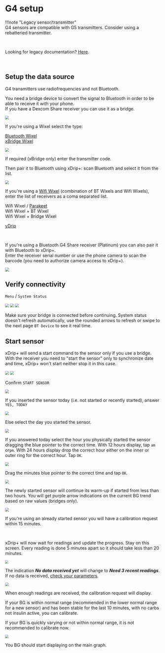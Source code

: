 # G4 setup

!!!note  "Legacy sensor/transmitter"  
    G4 sensors are compatible with G5 transmitters. Consider using a rebatteried transmitter.

</br>

Looking for legacy documentation? [Here](https://nightscout-user-guide.readthedocs.io/en/latest/docs/grundlagen/xdrip.html).

</br>

## Setup the data source

G4 transmitters use radiofrequencies and not Bluetooth.

You need a bridge device to convert the signal to Bluetooth in order to be able to receive it with your phone.  
If you have a Dexcom Share receiver you can use it as a bridge.

<img src="../images/Install43.png" style="zoom:75%;" />

If you're using a Wixel select the type:

[Bluetooth Wixel](https://github.com/StephenBlackWasAlreadyTaken/xDrip/wiki/xDrip-Wireless-Bridge)  
[xBridge Wixel](https://github.com/jstevensog/wixel-sdk/blob/master/apps/xBridge2/xBridge2.pdf)  

<img src="../images/Install44.png" style="zoom:75%;" />

If required (xBridge only) enter the transmitter code.

Then pair it to Bluetooth using xDrip+: scan Bluetooth and select it from the list.

<img src="../../images/M-BTscan.png" style="zoom:75%;" />

</br>

If you're using a [Wifi Wixel](https://github.com/jamorham/python-usb-wixel-xdrip) (combination of BT Wixels and Wifi Wixels), enter the list of receivers as a coma separated list.

Wifi Wixel / [Parakeet](https://jamorham.github.io/#xdrip-plus)  
Wifi Wixel + BT Wixel  
Wifi Wixel + Bridge Wixel  

[yDrip](https://github.com/Cagier/wixel-yDrip)  

</br>

If you're using a Bluetooth G4 Share receiver (Platinum) you can also pair it with Bluetooth to xDrip+.  
Enter the receiver serial number or use the phone camera to scan the barcode (you need to authorize camera access to xDrip+).

<img src="../images/M-BTscanG4R.png" style="zoom:80%;" />

<br>

## Verify connectivity

`Menu` / `System Status`

<img src="../../images/hamburger_menu.png" style="zoom:75%;" />

<img src="../../images/M-SS.png" style="zoom:75%;" />

<img src="../images/M-SS-G4.png" style="zoom:78%;" />

Make sure your bridge is connected before continuing. System status doesn't refresh automatically, use the rounded arrows to refresh or swipe to the next page `BT Device` to see it real time.

## Start sensor

xDrip+ will send a start command to the sensor only if you use a bridge. With the receiver you need to "start the sensor" only to synchronize date and time, xDrip+ won't start neither stop it in this case.

<img src="../../images/hamburger_menu.png" style="zoom:75%;" />

<img src="../images/M-StaS.png" style="zoom:75%;" />

Confirm `START SENSOR`

<img src="../images/M-StaSC.png" style="zoom:75%;" />

If you inserted the sensor today (i.e. not started or recently started), answer `YES, TODAY`

<img src="../images/M-StaSToday.png" style="zoom:75%;" />

Else select the day you started the sensor.

<img src="../images/M-StaSDate.png" style="zoom:75%;" />

If you answered today select the hour you physically started the sensor dragging the blue pointer to the correct time. With 12 hours display, tap `am` or`pm`. With 24 hours display drop the correct hour either on the inner or outer ring for the correct hour. Tap `OK`.

<img src="../images/M-StaSHour.png" style="zoom:75%;" />

Drag the minutes blue pointer to the correct time and tap `OK`.

<img src="../images/M-StaSMin.png" style="zoom:75%;" />

The newly started sensor will continue its warm-up if started from less than two hours. You will get purple arrow indications on the current BG trend based on raw values (bridges only).

<img src="../images/PurpleArrowG.png" style="zoom:75%;" />

If you're using an already started sensor you will have a calibration request within 15 minutes.

</br>

xDrip+ will now wait for readings and update the progress. Stay on this screen. Every reading is done 5 minutes apart so it should take less than 20 minutes.

<img src="../images/M-SS-InitialR.png" style="zoom:65%;" />

The indication ***No data received yet*** will change to ***Need 3 recent readings***. If no data is received, [check your parameters](../../install/libreBT/#bridge-settings).

<img src="../images/M-SS-InitialR2.png" style="zoom:72%;" />

When enough readings are received, the calibration request will display.

If your BG is within normal range (recommended in the lower normal range for a new sensor) and has been stable for the last 10 minutes, with no carbs not insulin active, you can calibrate.

If your BG is quickly varying or not within normal range, it is not recommended to calibrate now. 

<img src="../images/M-SS-Calibrate.png" style="zoom:70%;" />

You BG should start displaying on the main graph.
